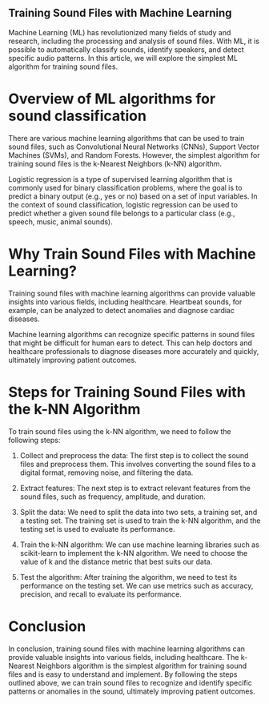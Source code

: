 ## Training Sound Files with Machine Learning

Machine Learning (ML) has revolutionized many fields of study and research, including the processing and analysis of sound files. With ML, it is possible to automatically classify sounds, identify speakers, and detect specific audio patterns. In this article, we will explore the simplest ML algorithm for training sound files.

# Overview of ML algorithms for sound classification

There are various machine learning algorithms that can be used to train sound files, such as Convolutional Neural Networks (CNNs), Support Vector Machines (SVMs), and Random Forests. However, the simplest algorithm for training sound files is the k-Nearest Neighbors (k-NN) algorithm.

Logistic regression is a type of supervised learning algorithm that is commonly used for binary classification problems, where the goal is to predict a binary output (e.g., yes or no) based on a set of input variables. In the context of sound classification, logistic regression can be used to predict whether a given sound file belongs to a particular class (e.g., speech, music, animal sounds).

# Why Train Sound Files with Machine Learning?
Training sound files with machine learning algorithms can provide valuable insights into various fields, including healthcare. Heartbeat sounds, for example, can be analyzed to detect anomalies and diagnose cardiac diseases.

Machine learning algorithms can recognize specific patterns in sound files that might be difficult for human ears to detect. This can help doctors and healthcare professionals to diagnose diseases more accurately and quickly, ultimately improving patient outcomes.


# Steps for Training Sound Files with the k-NN Algorithm

To train sound files using the k-NN algorithm, we need to follow the following steps:

1. Collect and preprocess the data: The first step is to collect the sound files and preprocess them. This involves converting the sound files to a digital format, removing noise, and filtering the data.

2. Extract features: The next step is to extract relevant features from the sound files, such as frequency, amplitude, and duration.

3. Split the data: We need to split the data into two sets, a training set, and a testing set. The training set is used to train the k-NN algorithm, and the testing set is used to evaluate its performance.

4. Train the k-NN algorithm: We can use machine learning libraries such as scikit-learn to implement the k-NN algorithm. We need to choose the value of k and the distance metric that best suits our data.

5. Test the algorithm: After training the algorithm, we need to test its performance on the testing set. We can use metrics such as accuracy, precision, and recall to evaluate its performance.

# Conclusion

In conclusion, training sound files with machine learning algorithms can provide valuable insights into various fields, including healthcare. The k-Nearest Neighbors algorithm is the simplest algorithm for training sound files and is easy to understand and implement. By following the steps outlined above, we can train sound files to recognize and identify specific patterns or anomalies in the sound, ultimately improving patient outcomes.